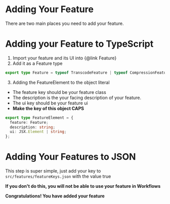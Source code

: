 # Adding Your Feature

There are two main places you need to add your feature.

# Adding your Feature to TypeScript

1. Import your feature and its UI into {@link Feature}
2. Add it as a Feature type

```ts
export type Feature = typeof TranscodeFeature | typeof CompressionFeature; // Add your feature here
```

3. Adding the FeatureElement to the object literal

- The feature key should be your feature class
- The description is the your facing description of your feature.
- The ui key should be your feature ui
- **Make the key of this object CAPS**

```ts
export type FeatureElement = {
  feature: Feature;
  description: string;
  ui: JSX.Element | string;
};
```

# Adding Your Features to JSON

This step is super simple, just add your key to `src/features/featureKeys.json` with the value true

**If you don't do this, you will not be able to use your feature in Workflows**

**Congratulations! You have added your feature**
